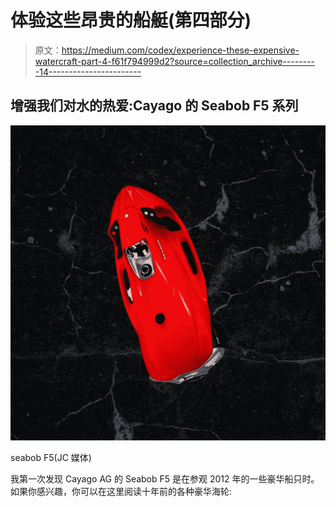 # 体验这些昂贵的船艇(第四部分)

> 原文：<https://medium.com/codex/experience-these-expensive-watercraft-part-4-f61f794999d2?source=collection_archive---------14----------------------->

## 增强我们对水的热爱:Cayago 的 Seabob F5 系列

![](img/e09570de636d03f39c43fad18606f63c.png)

seabob F5(JC 媒体)

我第一次发现 Cayago AG 的 Seabob F5 是在参观 2012 年的一些豪华船只时。如果你感兴趣，你可以在这里阅读十年前的各种豪华海轮: